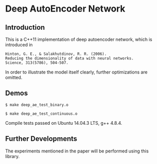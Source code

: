 Deep AutoEncoder Network
========================

Introduction
------------
This is a C++11 implementation of deep autoencoder network,
which is introduced in 
  ```
  Hinton, G. E., & Salakhutdinov, R. R. (2006). 
  Reducing the dimensionality of data with neural networks. 
  Science, 313(5786), 504-507.
  ```

In order to illustrate the model itself clearly, 
further optimizations are omitted.

Demos
-----

  `$ make deep_ae_test_binary.o`

  `$ make deep_ae_test_continuous.o`

  Compile tests passed on Ubuntu 14.04.3 LTS, g++ 4.8.4.

Further Developments
--------------------

The experiments mentioned in the paper will be performed using this library.
